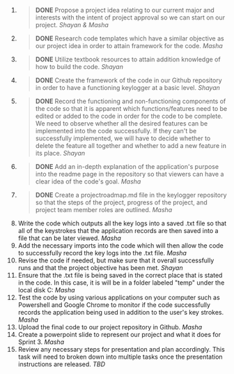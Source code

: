 1. >**DONE**  Propose a project idea relating to our current major and interests with the intent of project approval so we can start on our project. *Shayan & Masha*
2. >**DONE**  Research code templates which have a similar objective as our project idea in order to attain framework for the code. *Masha*
3. >**DONE**  Utilize textbook resources to attain addition knowledge of how to build the code. *Shayan*
4. >**DONE**  Create the framework of the code in our Github repository in order to have a functioning keylogger at a basic level. *Shayan*
5. >**DONE**  Record the functioning and non-functioning components of the code so that it is apparent which functions/features need to be edited or added to the code in order for the code to be complete. We need to observe whether all the desired features can be implemented into the code successfully. If they can't be successfully implemented, we will have to decide whether to delete the feature all together and whether to add a new feature in its place. *Shayan*
6. >**DONE**  Add an in-depth explanation of the application's purpose into the readme page in the repository so that viewers can have a clear idea of the code's goal. *Masha*
7. >**DONE**  Create a projectroadmap.md file in the keylogger repository so that the steps of the project, progress of the project, and project team member roles are outlined. *Masha*
8. Write the code which outputs all the key logs into a saved .txt file so that all of the keystrokes that the application records are then saved into a file that can be later viewed. *Masha*
9. Add the necessary imports into the code which will then allow the code to successfully record the key logs into the .txt file. *Masha*
10. Revise the code if needed, but make sure that it overall successfully runs and that the project objective has been met. *Shayan*
11. Ensure that the .txt file is being saved in the correct place that is stated in the code. In this case, it is will be in a folder labeled "temp" under the local disk C: *Masha*
12. Test the code by using various applications on your computer such as Powershell and Google Chrome to monitor if the code successfully records the application being used in addition to the user's key strokes. *Masha*
13. Upload the final code to our project repository in Github. *Masha*
14. Create a powerpoint slide to represent our project and what it does for Sprint 3. *Masha*
15. Review any necessary steps for presentation and plan accordingly. This task will need to broken down into multiple tasks once the presentation instructions are released. *TBD*

